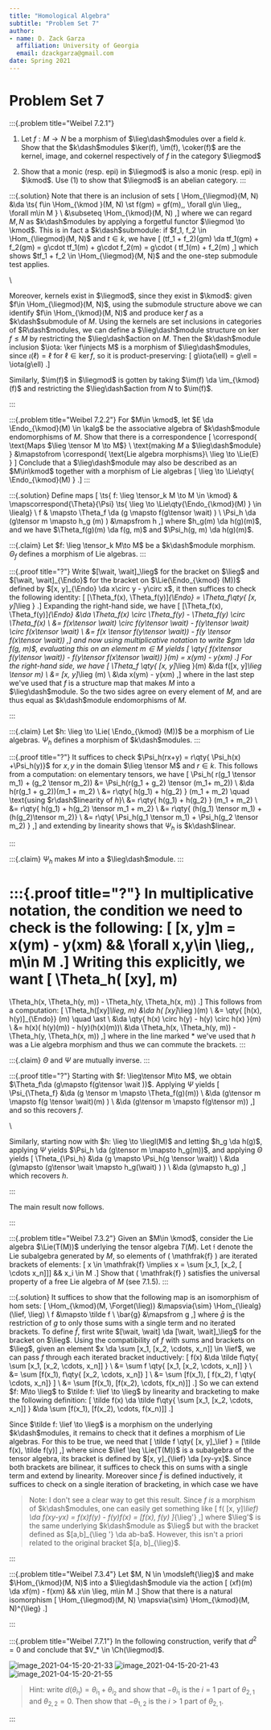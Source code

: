 ```yaml
---
title: "Homological Algebra"
subtitle: "Problem Set 7"
author:
- name: D. Zack Garza
  affiliation: University of Georgia 
  email: dzackgarza@gmail.com 
date: Spring 2021
---
```


# Problem Set 7 

:::{.problem title="Weibel 7.2.1"}
1. Let $f:M\to N$ be a morphism of $\lieg\dash$modules over a field $k$.
  Show that the $k\dash$modules $\ker(f), \im(f), \coker(f)$ are the kernel, image, and cokernel respectively of $f$ in the category $\liegmod$

2. Show that a monic (resp. epi) in $\liegmod$ is also a monic (resp. epi) in $\kmod$.
  Use (1) to show that $\liegmod$ is an abelian category.
:::


:::{.solution}
Note that there is an inclusion of sets
\[
\Hom_{\liegmod}(M, N) 
&\da \ts{ f\in \Hom_{\kmod }(M, N) \st f(gm) = gf(m)\,\, \forall g\in \lieg,\, \forall m\in M } \\
&\subseteq \Hom_{\kmod}(M, N)
,\]
where we can regard $M, N$ as $k\dash$modules by applying a forgetful functor $\liegmod \to \kmod$.
This is in fact a $k\dash$submodule: if $f_1, f_2 \in \Hom_{\liegmod}(M, N)$ and $t\in k$, we have
\[
(tf_1 + f_2)(gm) \da tf_1(gm) + f_2(gm) = g\cdot tf_1(m) + g\cdot f_2(m) = g\cdot ( tf_1(m) + f_2(m)
,\]
which shows $tf_1 + f_2 \in \Hom_{\liegmod}(M, N)$ and the one-step submodule test applies.

\

Moreover, kernels exist in $\liegmod$, since they exist in $\kmod$:
given $f\in \Hom_{\liegmod}(M, N)$, using the submodule structure above we can identify $f\in \Hom_{\kmod}(M, N)$ and produce $\ker f$ as a $k\dash$submodule of $M$.
Using the kernels are set inclusions in categories of $R\dash$modules, we can define a $\lieg\dash$module structure on $\ker f\leq M$ by restricting the $\lieg\dash$action on $M$.
Then the $k\dash$module inclusion $\iota: \ker f\injects M$ is a morphism of $\lieg\dash$modules, since $\iota(\ell) = \ell$ for $\ell\in \ker f$, so it is product-preserving:
\[
g\iota(\ell) = g\ell = \iota(g\ell)
.\]

Similarly, $\im(f)$ in $\liegmod$ is gotten by taking $\im(f) \da \im_{\kmod}(f)$ and restricting the $\lieg\dash$action from $N$ to $\im(f)$. 




:::


:::{.problem title="Weibel 7.2.2"}
For $M\in \kmod$, let $E \da \Endo_{\kmod}(M) \in \kalg$ be the associative algebra of $k\dash$module endomorphisms of $M$.
Show that there is a correspondence
\[
\correspond{
  \text{Maps $\lieg \tensor M \to M$} \\
  \text{making $M$ a $\lieg\dash$module}
}
&\mapstofrom
\correspond{
  \text{Lie algebra morphisms}\\
  \lieg \to \Lie(E)
}
\]
Conclude that a $\lieg\dash$module may also be described as an $M\in\kmod$ together with a morphism of Lie algebras
\[
\lieg \to \Lie\qty{ \Endo_{\kmod}(M) }
.\]
:::


:::{.solution}
Define maps
\[
\ts{ f: \lieg \tensor_k M \to M \in \kmod} &
\mapscorrespond{\Theta}{\Psi} 
\ts{ \lieg \to \Lie\qty{\Endo_{\kmod}(M) } \in \liealg} \\
f & \mapsto \Theta_f \da (g \mapsto f(g\tensor \wait) ) \\
\Psi_h \da (g\tensor m \mapsto h_g (m) ) &\mapsfrom h
,\]
where $h_g(m) \da h(g)(m)$, and we have $\Theta_f(g)(m) \da f(g, m)$ and $\Psi_h(g, m) \da h(g)(m)$.

:::{.claim}
Let $f: \lieg \tensor_k M\to M$ be a $k\dash$module morphism.
$\Theta_f$ defines a morphism of Lie algebras.
:::

:::{.proof title="?"}
Write $[\wait, \wait]_\lieg$ for the bracket on $\lieg$ and $[\wait, \wait]_{\Endo}$ for the bracket on $\Lie(\Endo_{\kmod} (M))$ defined by $[x, y]_{\Endo} \da x\circ y - y\circ x$, it then suffices to check the following identity:
\[
[\Theta_f(x), \Theta_f(y)]_{\Endo} 
= \Theta_f\qty{ [x, y]_\lieg }
.\]
Expanding the right-hand side, we have
\[
[\Theta_f(x), \Theta_f(y)]_{\Endo} 
&\da
\Theta_f(x) \circ \Theta_f(y) - \Theta_f(y) \circ \Theta_f(x) \\
&= f(x\tensor \wait) \circ f(y\tensor \wait) - f(y\tensor \wait) \circ f(x\tensor \wait) \\
&= f(x \tensor f(y\tensor \wait)) - f(y \tensor f(x\tensor  \wait)) 
,\]
and now using multiplicative notation to write $gm \da f(g, m)$, evaluating this on an element $m\in M$ yields
\[
\qty{ f(x\tensor f(y\tensor \wait)) - f(y\tensor f(x\tensor \wait)) }(m) = x(ym) - y(xm)
.\]
For the right-hand side, we have
\[
\Theta_f \qty{ [x, y]_\lieg }(m)
&\da f([x, y]_\lieg \tensor m) \\
&= [x, y]_\lieg (m) \\
&\da x(ym) - y(xm)
,\]
where in the last step we've used that $f$ is a structure map that makes $M$ into a $\lieg\dash$module.
So the two sides agree on every element of $M$, and are thus equal as $k\dash$module endomorphisms of $M$.

:::

:::{.claim}
Let $h: \lieg \to \Lie( \Endo_{\kmod} (M))$ be a morphism of Lie algebras.
$\Psi_h$ defines a morphism of $k\dash$modules.
:::

:::{.proof title="?"}
It suffices to check $\Psi_h(rx+y) = r\qty{ \Psi_h(x) +\Psi_h(y)}$ for $x, y$ in the domain $\lieg \tensor M$ and $r\in k$.
This follows from a computation: on elementary tensors, we have
\[
\Psi_h( r(g_1 \tensor m_1) +  (g_2 \tensor m_2))
&= \Psi_h(r(g_1 + g_2) \tensor (m_1+ m_2)) \\
&\da h(r(g_1 + g_2))(m_1 + m_2) \\
&= r\qty{ h(g_1) + h(g_2) } (m_1 + m_2) \quad \text{using $r\dash$linearity of $h$}\\
&= r\qty{ h(g_1) + h(g_2) } (m_1 + m_2) \\
&= r\qty{ h(g_1) + h(g_2) \tensor m_1 + m_2} \\
&= r\qty{ (h(g_1) \tensor m_1) + (h(g_2)\tensor m_2)} \\
&= r\qty{ \Psi_h(g_1 \tensor m_1) + \Psi_h(g_2 \tensor m_2) }
,\]
and extending by linearity shows that $\Psi_h$ is $k\dash$linear.

:::

:::{.claim}
$\Psi_h$ makes $M$ into a $\lieg\dash$module.
:::

:::{.proof title="?"}
In multiplicative notation, the condition we need to check is the following:
\[
[x, y]m = x(ym) - y(xm) && \forall x,y\in \lieg,\, m\in M
.\]
Writing this explicitly, we want
\[
\Theta_h( [xy], m) 
= 
\Theta_h(x, \Theta_h(y, m)) - \Theta_h(y, \Theta_h(x, m))
.\]
This follows from a computation: 
\[
\Theta_h([xy]_\lieg, m) 
&\da h( [xy]_\lieg )(m) \\
&= \qty{ [h(x), h(y)]_{\Endo}} (m) \quad \ast \\
&\da \qty{ h(x) \circ h(y) - h(y) \circ h(x) }(m) \\
&= h(x)( h(y)(m)) - h(y)(h(x)(m))\\
&\da \Theta_h(x, \Theta_h(y, m)) - \Theta_h(y, \Theta_h(x, m))
,\]
where in the line marked $\ast$ we've used that $h$ was a Lie algebra morphism and thus we can commute the brackets.
:::

:::{.claim}
$\Theta$ and $\Psi$ are mutually inverse.
:::

:::{.proof title="?"}
Starting with $f: \lieg\tensor M\to M$, we obtain $\Theta_f\da (g\mapsto f(g\tensor \wait ))$.
Applying $\Psi$ yields 
\[
\Psi_{\Theta_f} 
&\da (g \tensor m \mapsto \Theta_f(g)(m)) \\
&\da (g\tensor m \mapsto f(g \tensor \wait)(m) ) \\
&\da (g\tensor m \mapsto f(g\tensor  m))
,\]
and so this recovers $f$.

\

Similarly, starting now with $h: \lieg \to \liegl(M)$ and letting $h_g \da h(g)$, applying $\Psi$ yields $\Psi_h \da (g\tensor m \mapsto h_g(m))$, and applying $\Theta$ yields 
\[
\Theta_{\Psi_h} 
&\da (g \mapsto \Psi_h(g \tensor \wait)) \\
&\da (g\mapsto (g\tensor \wait \mapsto h_g(\wait) ) ) \\
&\da (g\mapsto h_g) 
,\]
which recovers $h$.

:::

The main result now follows.

:::


:::{.problem title="Weibel 7.3.2"}
Given an $M\in \kmod$, consider the Lie algebra $\Lie(T(M))$ underlying the tensor algebra $T(M)$.
Let $\mathfrak{f}$ denote the Lie subalgebra generated by $M$, so elements of \( \mathfrak{f}  \) are iterated brackets of elements: 
\[
x \in \mathfrak{f} \implies x = \sum [x_1\, [x_2\, [ \cdots x_n]]] && x_i \in M
.\]
Show that \( \mathfrak{f}  \) satisfies the universal property of a free Lie algebra of $M$ (see 7.1.5).
:::

:::{.solution}
It suffices to show that the following map is an isomorphism of hom sets:
\[
\Hom_{\kmod}(M, \Forget(\lieg)) &\mapsvia{\sim} \Hom_{\liealg}(\lief, \lieg) \\
f &\mapsto \tilde f \\
\bar{g} &\mapsfrom g
,\]
where $\bar g$ is the restriction of $g$ to only those sums with a single term and no iterated brackets.
To define $\tilde f$, first write $[\wait, \wait] \da [\wait, \wait]_\lieg$ for the bracket on $\lieg$. 
Using the compatibility of $f$ with sums and brackets on $\lieg$, given an element $x \da \sum [x_1, [x_2, \cdots, x_n]] \in \lief$, we can pass $f$ through each iterated bracket inductively:
\[
f(x) 
&\da \tilde f\qty{ \sum [x_1, [x_2, \cdots, x_n]] } \\
&= \sum f \qty{ [x_1, [x_2, \cdots, x_n]] } \\
&= \sum [f(x_1), f\qty{ [x_2, \cdots, x_n]} ]  \\
&= \sum [f(x_1),  [ f(x_2), f \qty{ \cdots, x_n]} ]  \\
&= \sum [f(x_1), [f(x_2), \cdots, f(x_n)]] 
.\]
So we can extend $f: M\to \lieg$ to $\tilde f: \lief \to \lieg$ by linearity and bracketing to make the following definition:
\[
\tilde f(x) \da \tilde f\qty{ \sum [x_1, [x_2, \cdots, x_n]] }
&\da 
\sum [f(x_1), [f(x_2), \cdots, f(x_n)]] 
.\]


Since $\tilde f: \lief \to \lieg$ is a morphism on the underlying $k\dash$modules, it remains to check that it defines a morphism of Lie algebras.
For this to be true, we need that
\[
\tilde f \qty{ [x, y]_\lief } = [\tilde f(x), \tilde f(y)]
,\]
where since $\lief \leq \Lie(T(M))$ is a subalgebra of the tensor algebra, its bracket is defined by $[x, y]_{\lief} \da [xy-yx]$.
Since both brackets are bilinear, it suffices to check this on sums with a single term and extend by linearity.
Moreover since $\tilde f$ is defined inductively, it suffices to check on a single iteration of bracketing, in which case we have

> Note: I don't see a clear way to get this result.
> Since $f$ *is* a morphism of $k\dash$modules, one can easily get something like
\[
f( [x, y]_\lief) \da f(xy-yx) = f(x)f(y) - f(y)f(x) = [f(x), f(y) ]_{\lieg'}
,\]
> where $\lieg'$ is the same underlying $k\dash$module as $\lieg$ but with the bracket defined as $[a,b]_{\lieg '} \da ab-ba$.
> However, this isn't a priori related to the original bracket $[a, b]_{\lieg}$.


:::


:::{.problem title="Weibel 7.3.4"}
Let $M, N \in \modsleft{\lieg}$ and make $\Hom_{\kmod}(M, N)$ into a $\lieg\dash$module via the action
\[
(xf)(m) \da xf(m) - f(xm) && x\in \lieg, m\in M
.\]
Show that there is a natural isomorphism
\[
\Hom_{\liegmod}(M, N) \mapsvia{\sim} \Hom_{\kmod}(M, N)^{\lieg}
.\]

:::

:::{.problem title="Weibel 7.7.1"}
In the following construction, verify that $d^2 = 0$ and conclude that $V_* \in \Ch(\liegmod)$.

![image_2021-04-15-20-21-33](figures/image_2021-04-15-20-21-33.png)
![image_2021-04-15-20-21-43](figures/image_2021-04-15-20-21-43.png)
![image_2021-04-15-20-21-55](figures/image_2021-04-15-20-21-55.png)

> Hint: write $d(\theta_{i_1}) = \theta_{i_1} + \theta_{i_2}$ and show that $-\theta_{i_1}$ is the $i=1$ part of $\theta_{2, 1}$ and $\theta_{2, 2} = 0$.
> Then show that $-\theta_{1, 2}$ is the $i>1$ part of $\theta_{2, 1}$.

:::
